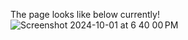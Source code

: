 The page looks like below currently!
![Screenshot 2024-10-01 at 6 40 00 PM](https://github.com/user-attachments/assets/8d9ef848-f39c-4e08-9506-db700c9deb6d)

